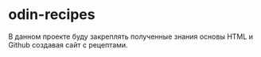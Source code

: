 # odin-recipes
В данном проекте буду закреплять полученные знания основы HTML и Github создавая сайт с рецептами.